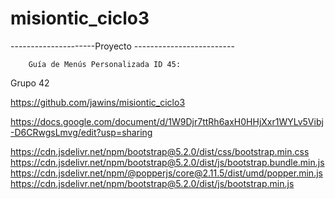 # misiontic_ciclo3
---------------------Proyecto -------------------------
        
        
        Guía de Menús Personalizada ID 45:


Grupo 42


https://github.com/jawins/misiontic_ciclo3


https://docs.google.com/document/d/1W9Djr7ttRh6axH0HHjXxr1WYLv5Vibj-D6CRwgsLmvg/edit?usp=sharing


https://cdn.jsdelivr.net/npm/bootstrap@5.2.0/dist/css/bootstrap.min.css
https://cdn.jsdelivr.net/npm/bootstrap@5.2.0/dist/js/bootstrap.bundle.min.js
https://cdn.jsdelivr.net/npm/@popperjs/core@2.11.5/dist/umd/popper.min.js
https://cdn.jsdelivr.net/npm/bootstrap@5.2.0/dist/js/bootstrap.min.js
